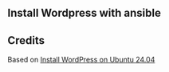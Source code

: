 ## Install Wordpress with ansible

## Credits

Based on [Install WordPress on Ubuntu 24.04](https://spinupwp.com/hosting-wordpress-yourself-nginx-php-mysql/)
